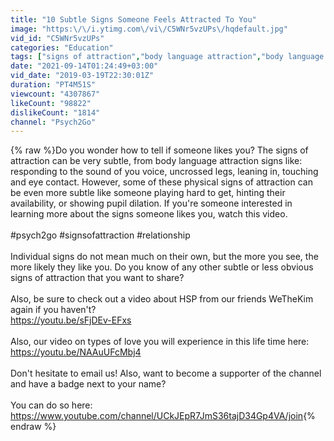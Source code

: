 ```yaml
---
title: "10 Subtle Signs Someone Feels Attracted To You"
image: "https:\/\/i.ytimg.com\/vi\/C5WNr5vzUPs\/hqdefault.jpg"
vid_id: "C5WNr5vzUPs"
categories: "Education"
tags: ["signs of attraction","body language attraction","body language of men"]
date: "2021-09-14T01:24:49+03:00"
vid_date: "2019-03-19T22:30:01Z"
duration: "PT4M51S"
viewcount: "4307867"
likeCount: "98822"
dislikeCount: "1814"
channel: "Psych2Go"
---
```

{% raw %}Do you wonder how to tell if someone likes you? The signs of attraction can be very subtle, from body language attraction signs like: responding to the sound of you voice, uncrossed legs, leaning in, touching and eye contact. However, some of these physical signs of attraction can be even more subtle like someone playing hard to get, hinting their availability, or showing pupil dilation. If you're someone interested in learning more about the signs someone likes you, watch this video.<br /><br />#psych2go #signsofattraction #relationship<br /><br />Individual signs do not mean much on their own, but the more you see, the more likely they like you. Do you know of any other subtle or less obvious signs of attraction that you want to share? <br /><br />Also, be sure to check out a video about HSP from our friends WeTheKim again if you haven't? <br /><a rel="nofollow" target="blank" href="https://youtu.be/sFjDEv-EFxs">https://youtu.be/sFjDEv-EFxs</a><br /><br />Also, our video on types of love you will experience in this life time here: <br /><a rel="nofollow" target="blank" href="https://youtu.be/NAAuUFcMbj4">https://youtu.be/NAAuUFcMbj4</a><br /><br />Don't hesitate to email us! Also, want to become a supporter of the channel and have a badge next to your name? <br /><br />You can do so here: <br /><a rel="nofollow" target="blank" href="https://www.youtube.com/channel/UCkJEpR7JmS36tajD34Gp4VA/join">https://www.youtube.com/channel/UCkJEpR7JmS36tajD34Gp4VA/join</a>{% endraw %}
